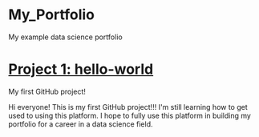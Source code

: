 # My_Portfolio
My example data science portfolio

# [Project 1: hello-world](https://github.com/Danyardani/hello-world)
My first GitHub project!

Hi everyone!
This is my first GitHub project!!!
I'm still learning how to get used to using this platform.
I hope to fully use this platform in building my portfolio for a career in a data science field.
